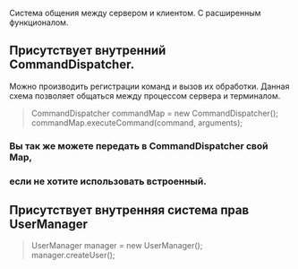 Система общения между сервером и клиентом. С расширенным функционалом.

## Присутствует внутренний CommandDispatcher.
Можно производить регистрации команд и вызов их обработки. 
Данная схема позволяет общаться между процессом сервера и терминалом.

> CommandDispatcher commandMap = new CommandDispatcher(); \
> commandMap.executeCommand(command, arguments);
 
### Вы так же можете передать в CommandDispatcher свой Map, 
### если не хотите использовать встроенный.

## Присутствует внутренняя система прав UserManager

> UserManager manager = new UserManager(); \
> manager.createUser();
